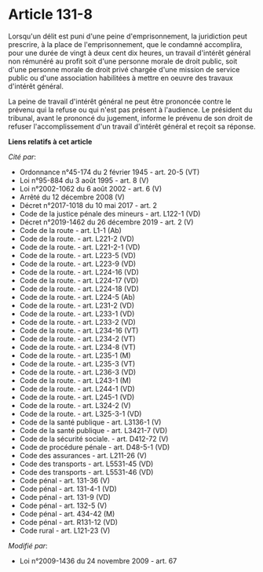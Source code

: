 # Article 131-8

Lorsqu'un délit est puni d'une peine d'emprisonnement, la juridiction peut prescrire, à la place de l'emprisonnement, que le
condamné accomplira, pour une durée de vingt à deux cent dix heures, un travail d'intérêt général non rémunéré au profit soit
d'une personne morale de droit public, soit d'une personne morale de droit privé chargée d'une mission de service public ou
d'une association habilitées à mettre en oeuvre des travaux d'intérêt général.

La peine de travail d'intérêt général ne peut être prononcée contre le prévenu qui la refuse ou qui n'est pas présent à
l'audience. Le président du tribunal, avant le prononcé du jugement, informe le prévenu de son droit de refuser
l'accomplissement d'un travail d'intérêt général et reçoit sa réponse.

**Liens relatifs à cet article**

_Cité par_:

  - Ordonnance n°45-174 du 2 février 1945 - art. 20-5 (VT)
  - Loi n°95-884 du 3 août 1995 - art. 8 (V)
  - Loi n°2002-1062 du 6 août 2002 - art. 6 (V)
  - Arrêté du 12 décembre 2008 (V)
  - Décret n°2017-1018 du 10 mai 2017 - art. 2
  - Code de la justice pénale des mineurs - art. L122-1 (VD)
  - Décret n°2019-1462 du 26 décembre 2019 - art. 2 (V)
  - Code de la route - art. L1-1 (Ab)
  - Code de la route. - art. L221-2 (VD)
  - Code de la route. - art. L221-2-1 (VD)
  - Code de la route. - art. L223-5 (VD)
  - Code de la route. - art. L223-9 (VD)
  - Code de la route. - art. L224-16 (VD)
  - Code de la route. - art. L224-17 (VD)
  - Code de la route. - art. L224-18 (VD)
  - Code de la route. - art. L224-5 (Ab)
  - Code de la route. - art. L231-2 (VD)
  - Code de la route. - art. L233-1 (VD)
  - Code de la route. - art. L233-2 (VD)
  - Code de la route. - art. L234-16 (VT)
  - Code de la route. - art. L234-2 (VT)
  - Code de la route. - art. L234-8 (VT)
  - Code de la route. - art. L235-1 (M)
  - Code de la route. - art. L235-3 (VT)
  - Code de la route. - art. L236-3 (VD)
  - Code de la route. - art. L243-1 (M)
  - Code de la route. - art. L244-1 (VD)
  - Code de la route. - art. L245-1 (VD)
  - Code de la route. - art. L324-2 (V)
  - Code de la route. - art. L325-3-1 (VD)
  - Code de la santé publique - art. L3136-1 (V)
  - Code de la santé publique - art. L3421-7 (VD)
  - Code de la sécurité sociale. - art. D412-72 (V)
  - Code de procédure pénale - art. D48-5-1 (VD)
  - Code des assurances - art. L211-26 (V)
  - Code des transports - art. L5531-45 (VD)
  - Code des transports - art. L5531-46 (VD)
  - Code pénal - art. 131-36 (V)
  - Code pénal - art. 131-4-1 (VD)
  - Code pénal - art. 131-9 (VD)
  - Code pénal - art. 132-5 (V)
  - Code pénal - art. 434-42 (M)
  - Code pénal - art. R131-12 (VD)
  - Code rural - art. L121-23 (V)

_Modifié par_:

  - Loi n°2009-1436 du 24 novembre 2009 - art. 67
